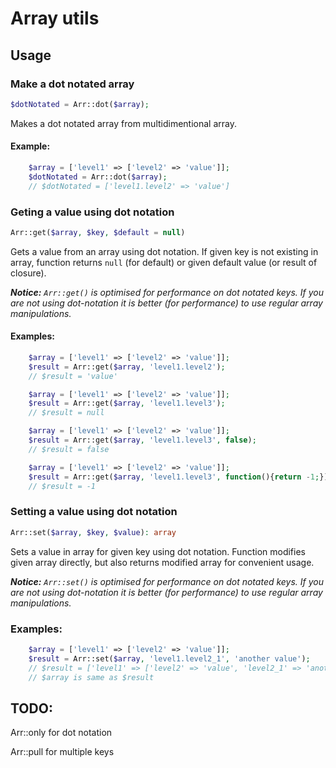 # Array utils

## Usage
### Make a dot notated array
```php
$dotNotated = Arr::dot($array);
```
Makes a dot notated array from multidimentional array.
#### Example:
```php
    $array = ['level1' => ['level2' => 'value']];
    $dotNotated = Arr::dot($array);
    // $dotNotated = ['level1.level2' => 'value']
```
### Geting a value using dot notation
```php
Arr::get($array, $key, $default = null)
```
Gets a value from an array using dot notation. If given key is not existing in array, function returns `null` (for default) or given default value (or result of closure).

_**Notice:** `Arr::get()` is optimised for performance on dot notated keys. If you are not using dot-notation it is better (for performance) to use regular array manipulations._
#### Examples:
```php
    $array = ['level1' => ['level2' => 'value']];
    $result = Arr::get($array, 'level1.level2');
    // $result = 'value'
```
```php
    $array = ['level1' => ['level2' => 'value']];
    $result = Arr::get($array, 'level1.level3');
    // $result = null
```
```php
    $array = ['level1' => ['level2' => 'value']];
    $result = Arr::get($array, 'level1.level3', false);
    // $result = false
```
```php
    $array = ['level1' => ['level2' => 'value']];
    $result = Arr::get($array, 'level1.level3', function(){return -1;});
    // $result = -1
```

### Setting a value using dot notation
```php
Arr::set($array, $key, $value): array
```
Sets a value in array for given key using dot notation. Function modifies given array directly, but also returns modified array for convenient usage.     

_**Notice:** `Arr::set()` is optimised for performance on dot notated keys. If you are not using dot-notation it is better (for performance) to use regular array manipulations._
### Examples:
```php
    $array = ['level1' => ['level2' => 'value']];
    $result = Arr::set($array, 'level1.level2_1', 'another value');
    // $result = ['level1' => ['level2' => 'value', 'level2_1' => 'another value']]
    // $array is same as $result
```

## TODO:
Arr::only for dot notation

Arr::pull for multiple keys